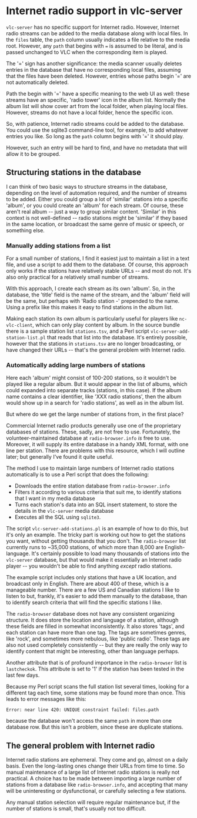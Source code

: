 # Internet radio support in vlc-server

`vlc-server` has no specific support for Internet radio. However, Internet
radio streams can be added to the media database along with local files. In the
`files` table, the `path` column usually indicates a file relative to the media
root. However, any `path` that begins with `=` is assumed to be literal, and is
passed unchanged to VLC when the corresponding item is played.

The '=' sign has another significance: the media scanner usually deletes
entries in the database that have no corresponding local files, assuming that
the files have been deleted. However, entries whose paths begin '=' are not
automatically deleted. 

Path the begin with '=' have a specific meaning to the web UI as well: these
streams have an specific, 'radio tower' icon in the album list.  Normally the
album list will show cover art from the local folder, when playing local files.
However, streams do not have a local folder, hence the specific icon. 

So, with patience, Internet radio streams could be added to the database. You
could use the sqlite3 command-line tool, for example, to add whatever entries
you like. So long as the `path` column begins with '=' it should play.

However, such an entry will be hard to find, and have no metadata that will
allow it to be grouped.

## Structuring stations in the database

I can think of two basic ways to structure streams in the database, depending
on the level of automation required, and the number of streams to be added.
Either you could group a lot of 'similar' stations into a specific 'album', or
you could create an 'album' for each stream. Of course, these aren't real album
-- just a way to group similar content. 'Similar' in this context is not
well-defined -- radio stations might be 'similar' if they based in the same
location, or broadcast the same genre of music or speech, or something else.

### Manually adding stations from a list 

For a small number of stations, I find it easiest just to maintain a list in a
text file, and use a script to add them to the database. Of course, this
approach only works if the stations have relatively stable URLs -- and most do
not. It's also only practical for a relatively small number of streams.

With this approach, I create each stream as its own 'album'. So, in the
database, the 'title' field is the name of the stream, and the 'album' field
will be the same, but perhaps with 'Radio station -' prepended to the name.
Using a prefix like this makes it easy to find stations in the album list.

Making each station its own album is particularly useful for players like
`nc-vlc-client`, which can only play content by album. In the source bundle
there is a sample station list `stations.tsv`, and a Perl script
`vlc-server-add-station-list.pl` that reads that list into the database. It's
entirely possible, however that the stations in `stations.tsv` are no longer
broadcasting, or have changed their URLs -- that's the general problem with
Internet radio.

### Automatically adding large numbers of stations

Here each 'album' might consist of 100-200 stations, so it wouldn't be played
like a regular album. But it would appear in the list of albums, which could
expanded into separate tracks (stations, in this case). If the album name
contains a clear identifier, like 'XXX radio stations', then the album would
show up in a search for 'radio stations', as well as in the album list.

But where do we get the large number of stations from, in the first place?

Commercial Internet radio products generally use one of the proprietary
databases of stations. These, sadly, are not free to use. Fortunately, the
volunteer-maintained database at `radio-browser.info` _is_ free to use.
Moreover, it will supply its entire database in a handy XML format, with one
line per station. There are problems with this resource, which I will outline
later; but generally I've found it quite useful.

The method I use to maintain large numbers of Internet radio stations
automatically is to use a Perl script that does the following:

- Downloads the entire station database from `radio-browser.info`
- Filters it according to various criteria that suit me, to identify
  stations that I want in my media database
- Turns each station's data into an SQL insert statement, to store the
  details in the `vlc-server` media database
- Executes all the SQL using `sqlite3`.

The script `vlc-server-add-stations.pl` is an example of how to do this, but
it's only an example. The tricky part is working out how to get the stations
you want, without getting thousands that you don't. The `radio-browser` list
currently runs to ~35,000 stations, of which more than 8,000 are
English-language. It's certainly possible to load many thousands of stations
into the `vlc-server` database, but that would make it essentially an Internet
radio player -- you wouldn't be able to find anything _except_ radio stations.

The example script includes only stations that have a UK location, and
broadcast only in English. There are about 400 of these, which is a manageable
number. There are a few US and Canadian stations I like to listen to but,
frankly, it's easier to add them manually to the database, than to identify
search criteria that will find the specific stations I like.

The `radio-browser` database does not have any consistent organizing structure.
It does store the location and language of a station, although these fields are
filled in somewhat inconsistently. It also stores 'tags', and each station can
have more than one tag. The tags are sometimes genres, like 'rock', and
sometimes more nebulous, like 'public radio'. These tags are also not used
completely consistently -- but they are really the only way to identify content
that might be interesting, other than language perhaps. 

Another attribute that is of profound importance in the `radio-browser` list is
`lastcheckok`. This attribute is set to '1' if the station has been tested in
the last few days.  

Because my Perl script scans the full station list several times, looking for a
different tag each time, some stations may be found more than once.  This leads
to error messages like this:

    Error: near line 420: UNIQUE constraint failed: files.path

because the database won't access the same `path` in more than one database
row. But this isn't a problem, since these are duplicate stations.

## The general problem with Internet radio 

Internet radio stations are ephemeral. They come and go, almost on a daily
basis. Even the long-lasting ones change their URLs from time to time.  So
manual maintenance of a large list of Internet radio stations is really not
practical. A choice has to be made between importing a large number of stations
from a database like `radio-browser.info`, and accepting that many will be
uninteresting or dysfunctional, or carefully selecting a few stations.

Any manual station selection will require regular maintenance but, if the
number of stations is small, that's usually not too difficult.


